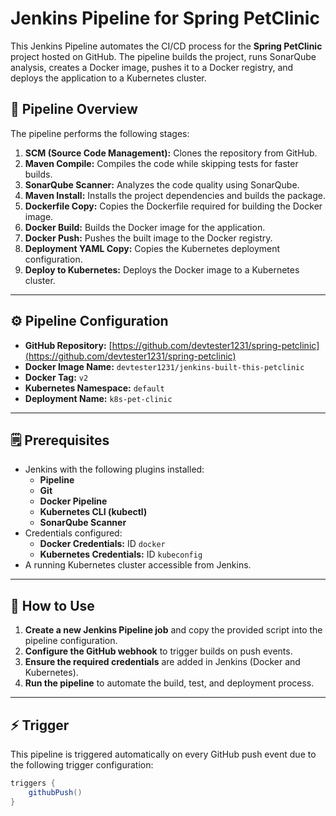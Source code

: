 # Jenkins Pipeline for Spring PetClinic

This Jenkins Pipeline automates the CI/CD process for the **Spring PetClinic** project hosted on GitHub. The pipeline builds the project, runs SonarQube analysis, creates a Docker image, pushes it to a Docker registry, and deploys the application to a Kubernetes cluster.

## 🚀 Pipeline Overview

The pipeline performs the following stages:

1. **SCM (Source Code Management):** Clones the repository from GitHub.
2. **Maven Compile:** Compiles the code while skipping tests for faster builds.
3. **SonarQube Scanner:** Analyzes the code quality using SonarQube.
4. **Maven Install:** Installs the project dependencies and builds the package.
5. **Dockerfile Copy:** Copies the Dockerfile required for building the Docker image.
6. **Docker Build:** Builds the Docker image for the application.
7. **Docker Push:** Pushes the built image to the Docker registry.
8. **Deployment YAML Copy:** Copies the Kubernetes deployment configuration.
9. **Deploy to Kubernetes:** Deploys the Docker image to a Kubernetes cluster.

---

## ⚙️ Pipeline Configuration

- **GitHub Repository:** [https://github.com/devtester1231/spring-petclinic](https://github.com/devtester1231/spring-petclinic)
- **Docker Image Name:** `devtester1231/jenkins-built-this-petclinic`
- **Docker Tag:** `v2`
- **Kubernetes Namespace:** `default`
- **Deployment Name:** `k8s-pet-clinic`

---

## 🗒️ Prerequisites

- Jenkins with the following plugins installed:
  - **Pipeline**
  - **Git**
  - **Docker Pipeline**
  - **Kubernetes CLI (kubectl)**
  - **SonarQube Scanner**
- Credentials configured:
  - **Docker Credentials:** ID `docker`
  - **Kubernetes Credentials:** ID `kubeconfig`
- A running Kubernetes cluster accessible from Jenkins.

---

## 🔧 How to Use

1. **Create a new Jenkins Pipeline job** and copy the provided script into the pipeline configuration.
2. **Configure the GitHub webhook** to trigger builds on push events.
3. **Ensure the required credentials** are added in Jenkins (Docker and Kubernetes).
4. **Run the pipeline** to automate the build, test, and deployment process.

---

## ⚡ Trigger

This pipeline is triggered automatically on every GitHub push event due to the following trigger configuration:

```groovy
triggers {
    githubPush()
}
